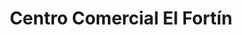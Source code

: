---
title: "Centro Comercial El Fortín"
url: /heredia/centro-comercial-el-fortin/
shop: Einkaufszentrum
---